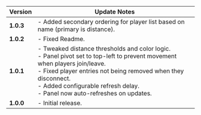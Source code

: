 | Version | Update Notes |
|----------|---------------|
| **1.0.3** | - Added secondary ordering for player list based on name (primary is distance). |
| **1.0.2** | - Fixed Readme. |
| **1.0.1** | - Tweaked distance thresholds and color logic.<br>- Panel pivot set to top-left to prevent movement when players join/leave.<br>- Fixed player entries not being removed when they disconnect.<br>- Added configurable refresh delay.<br>- Panel now auto-refreshes on updates. |
| **1.0.0** | - Initial release. |